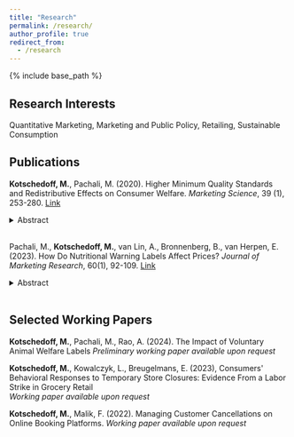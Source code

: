 ```yaml
---
title: "Research"
permalink: /research/
author_profile: true
redirect_from:
  - /research
---
```


{% include base_path %}

## Research Interests

Quantitative Marketing, Marketing and Public Policy, Retailing, Sustainable Consumption 

## Publications


**Kotschedoff, M.**, Pachali, M. (2020). Higher Minimum Quality Standards and Redistributive Effects on Consumer Welfare. _Marketing Science_, 39 (1), 253-280. [Link](https://doi.org/10.1287/mksc.2019.1172) 
<details><summary>Abstract</summary>
<sub>
This paper estimates an individual level demand model for eggs differentiated by animal welfare. Typically, after minimum quality standards for eggs are raised, the price of higher quality eggs falls.  As a result, consumer welfare is redistributed from households who do not value animal welfare to households who are willing to pay a premium for animal welfare. In our analysis of German household data, we find that on average, households with higher income are willing to pay more for eggs that provide higher animal welfare. This provides evidence that higher minimum quality standards have a regressive impact. In counter-factual scenarios, we estimate the cost reduction that would be needed to offset the regressive effect, and find that as retailers' pricing power increases, the cost reduction must be higher. Finally, we consider hypothetical future scenarios that continue to increase the minimum quality standard until only the highest quality eggs remain on the market.
</sub>
</details>
<br>


Pachali, M., **Kotschedoff, M.**, van Lin, A., Bronnenberg, B., van Herpen, E.  (2023). How Do Nutritional Warning Labels Affect Prices? _Journal of Marketing Research_, 60(1), 92-109. [Link](https://doi.org/10.1177/00222437221105014) 
<details><summary>Abstract</summary>
<sub>
Obesity is increasing worldwide, and in many countries, the problem is particularly serious among lower-income groups. Front-of-pack nutritional warning labels are a prominent regulatory tool to fight obesity and have been implemented or are currently being debated in many countries. Existing studies document that warning labels incentivize consumers to substitute away from unhealthy products. However, not much is known about equilibrium price changes in response to consumers' utility for warning labels. Using household purchase data in the cereal category, this article studies the adjustments of prices after the mandatory introduction of warning labels in Chile. The authors develop a model showing that warning labels lead to higher prices of labeled cereals, as is also observed in data. In contrast, prices of unlabeled products tend to drop or at least increase less, incentivizing price-sensitive consumers to remain in the category. The authors decompose postlabeling market share adjustments into a pure label effect that fixes prices at initial levels after regulation and a total effect that accounts for price reoptimizations. Their findings point to self-enforcing effects of a warning label regulation as the price adjustments amplify policy makers' goal of reducing unhealthy food intake, especially because market forces incentivize low-income segments to choose healthier alternatives.
</sub>
</details>
<br>


## Selected Working Papers

**Kotschedoff, M.**, Pachali, M., Rao, A. (2024). The Impact of Voluntary Animal Welfare Labels 
_Preliminary working paper available upon request_

**Kotschedoff, M.**, Kowalczyk, L., Breugelmans, E. (2023), Consumers' Behavioral Responses to Temporary Store Closures: Evidence From a Labor Strike in Grocery Retail  
_Working paper available upon request_


**Kotschedoff, M.**, Malik, F. (2022). Managing Customer Cancellations on Online Booking Platforms.  _Working paper available upon request_



